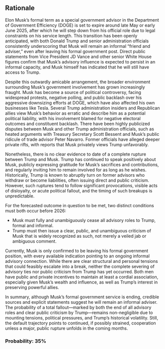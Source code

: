## Rationale

Elon Musk’s formal term as a special government advisor in the Department of Government Efficiency (DOGE) is set to expire around late May or early June 2025, after which he will step down from his official role due to legal constraints on his service length. This transition has been openly anticipated, with both Donald Trump and senior administration officials consistently underscoring that Musk will remain an informal “friend and adviser,” even after leaving his formal government post. Direct public statements from Vice President JD Vance and other senior White House figures confirm that Musk’s advisory influence is expected to persist in an informal capacity, and Musk himself has indicated that he will still have access to Trump.

Despite this outwardly amicable arrangement, the broader environment surrounding Musk’s government involvement has grown increasingly fraught. Musk has become a source of political controversy, facing widespread protests, negative polling, and public backlash over his aggressive downsizing efforts at DOGE, which have also affected his own businesses like Tesla. Several Trump administration insiders and Republican allies view Musk’s behavior as erratic and describe him as a potential political liability, with his involvement blamed for negative electoral outcomes and constituent backlash. There have been highly publicized disputes between Musk and other Trump administration officials, such as heated arguments with Treasury Secretary Scott Bessent and Musk’s public ridicule of trade advisor Peter Navarro. Former officials have alleged deeper private rifts, with reports that Musk privately views Trump unfavorably.

Nonetheless, there is no clear evidence to date of a complete rupture between Trump and Musk. Trump has continued to speak positively about Musk, publicly expressing gratitude for Musk’s sacrifices and contributions, and regularly inviting him to remain involved for as long as he wishes. Historically, Trump is known to abruptly turn on former advisors who withdraw or become liabilities, often issuing direct and public criticism. However, such ruptures tend to follow significant provocations, visible acts of disloyalty, or acute political fallout, and the timing of such breakups is unpredictable.

For the forecasted outcome in question to be met, two distinct conditions must both occur before 2026:
- Musk must fully and unambiguously cease all advisory roles to Trump, formal and informal.
- Trump must then issue a clear, public, and unambiguous criticism of Musk that is widely recognized as such, not merely a veiled jab or ambiguous comment.

Currently, Musk is only confirmed to be leaving his formal government position, with every available indication pointing to an ongoing informal advisory connection. While there are clear structural and personal tensions that could feasibly escalate into a break, neither the complete severing of advisory ties nor public criticism from Trump has yet occurred. Both men have public and private incentives to maintain at least a cordial association, especially given Musk’s wealth and influence, as well as Trump’s interest in preserving powerful allies.

In summary, although Musk’s formal government service is ending, credible sources and explicit statements suggest he will remain an informal adviser. The probability of a total fallout—marked by both the end of all advisory roles and clear public criticism by Trump—remains non-negligible due to mounting tensions, political pressures, and Trump’s historical volatility. Still, the default trajectory points to continued, if possibly strained, cooperation unless a major, public rupture unfolds in the coming months.

### Probability: 35%